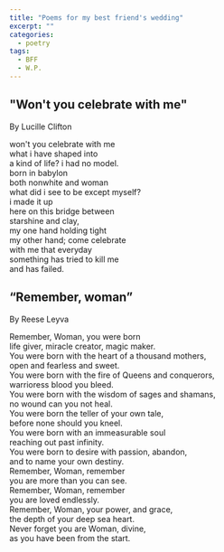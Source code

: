 ```yaml
---
title: "Poems for my best friend's wedding"
excerpt: ""
categories:
  - poetry
tags:
  - BFF
  - W.P.
---
```


## "Won't you celebrate with me"  
By Lucille Clifton

won't you celebrate with me  
what i have shaped into  
a kind of life? i had no model.  
born in babylon  
both nonwhite and woman  
what did i see to be except myself?  
i made it up  
here on this bridge between  
starshine and clay,  
my one hand holding tight  
my other hand; come celebrate  
with me that everyday  
something has tried to kill me  
and has failed.  

## “Remember, woman”  
By Reese Leyva

Remember, Woman, you were born  
life giver, miracle creator, magic maker.  
You were born with the heart of a thousand mothers,  
open and fearless and sweet.  
You were born with the fire of Queens and conquerors,  
warrioress blood you bleed.  
You were born with the wisdom of sages and shamans,  
no wound can you not heal.  
You were born the teller of your own tale,  
before none should you kneel.  
You were born with an immeasurable soul  
reaching out past infinity.  
You were born to desire with passion, abandon,  
and to name your own destiny.  
Remember, Woman, remember  
you are more than you can see.  
Remember, Woman, remember  
you are loved endlessly.  
Remember, Woman, your power, and grace,  
the depth of your deep sea heart.  
Never forget you are Woman, divine,  
as you have been from the start.  
	
  